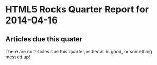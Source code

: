 HTML5 Rocks Quarter Report for 2014-04-16
=========================================

Articles due this quater
------------------------

There are no articles due this quarter, either all is good, or something messed up!

